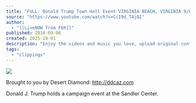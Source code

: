 ```yaml
---
title: "FULL: Donald Trump Town Hall Event VIRGINIA BEACH, VIRGINIA 9/6/16 - FNN"
source: "https://www.youtube.com/watch?v=CcI9d_TAjQI"
author:
  - "[[LiveNOW from FOX]]"
published: 2016-09-06
created: 2025-10-01
description: "Enjoy the videos and music you love, upload original content, and share it all with friends, family, and the world on YouTube."
tags:
  - "clippings"
---
```

![](https://www.youtube.com/watch?v=CcI9d_TAjQI)  

Brought to you by Desert Diamond: http://ddcaz.com  
  
Donald J. Trump holds a campaign event at the Sandler Center.
